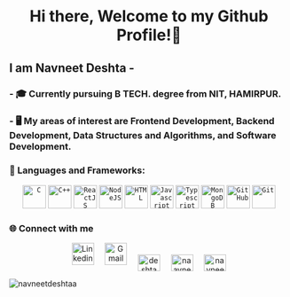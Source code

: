 <h1 align="center">Hi there, Welcome to my Github Profile!👋</h1>
<h2 align="start">I am Navneet Deshta -</h2>
<h3>- 🎓 Currently pursuing B TECH. degree from NIT, HAMIRPUR.</h3>
<h3>- 🖥️ My areas of interest are Frontend Development, Backend Development, Data Structures and Algorithms, and Software Development.</h3>

### 🔧 Languages and Frameworks:
<p align="center">
  <code><img width="42px" src="https://img.icons8.com/color/3x/c-programming.png" title="C"/></code>
  <code><img width="42px" src="https://img.icons8.com/color/4x/c-plus-plus-logo.png" title="C++"/></code>
  <code><img width="42px" src="https://img.icons8.com/plasticine/100/000000/react.png" title="ReactJS"/></code>
  <code><img width="42px" src="https://img.icons8.com/color/8x/000000/nodejs.png" title="NodeJS"/></code>
  <code><img width="42px" src="https://img.icons8.com/color/48/000000/html-5.png" title="HTML"/></code>
  <code><img width="42px" src="https://img.icons8.com/color/48/000000/javascript.png" title="Javascript"/></code>
  <code><img width="42px" src="https://img.icons8.com/color/48/000000/typescript.png" title="Typescript"/></code>
  <code><img width="42px" src="https://img.icons8.com/color/8x/000000/mongodb.png" title="MongoDB"/></code>
  <code><img width="42px" src="https://img.icons8.com/fluent/8x/github.png" title="GitHub"/></code>
  <code><img width="42px" src="https://img.icons8.com/color/2x/git.png" title="Git"/></code>
</p>


### 🌐 Connect with me  
<p align="center">
  <a href="https://linkedin.com/in/navneet-deshta-14662b259/"><img width="40px" src="https://img.icons8.com/color/8x/000000/linkedin.png" title="Linkedin"/></a>&nbsp;&nbsp;&nbsp;&nbsp;
  <a href="mailto:navneetdeshtaa@gmail.com"><img width="40px" src="https://img.icons8.com/fluent/48/000000/gmail.png" title="Gmail"/></a>&nbsp;&nbsp;&nbsp;&nbsp;
  <a href="https://twitter.com/deshtanavn29518" target="blank"><img align="center" src="https://raw.githubusercontent.com/rahuldkjain/github-profile-readme-generator/master/src/images/icons/Social/twitter.svg" alt="deshtanavn29518" height="30" width="40" /></a>&nbsp;&nbsp;&nbsp;&nbsp;
  <a href="https://fb.com/naavneet.deshta" target="blank"><img align="center" src="https://raw.githubusercontent.com/rahuldkjain/github-profile-readme-generator/master/src/images/icons/Social/facebook.svg" alt="naavneet.deshta" height="30" width="40" /></a>&nbsp;&nbsp;&nbsp;&nbsp;
  <a href="https://instagram.com/navneet.deshta?igsh=ejy5ntk5bgk1ethq" target="blank"><img align="center" src="https://raw.githubusercontent.com/rahuldkjain/github-profile-readme-generator/master/src/images/icons/Social/instagram.svg" alt="navneet.deshta?igsh=ejy5ntk5bgk1ethq" height="30" width="40" /></a>
</p>

<p><img align="center" src="https://github-readme-stats.vercel.app/api/top-langs?username=navneetdeshtaa&show_icons=true&locale=en&layout=compact&card_width=1000" alt="navneetdeshtaa" /></p>
